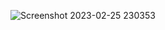 ![Screenshot 2023-02-25 230353](https://user-images.githubusercontent.com/56185049/221377384-cac875c5-8f1f-40ef-8238-9f7f15bf960c.png)
